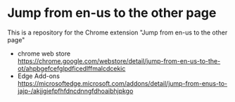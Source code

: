 # Jump from en-us to the other page
This is a repository for the Chrome extension "Jump from en-us to the other page"

- chrome web store  
    https://chrome.google.com/webstore/detail/jump-from-en-us-to-the-ot/ahpbgefcefglpdficedlffmalcdcekic
- Edge Add-ons  
    https://microsoftedge.microsoft.com/addons/detail/jump-from-enus-to-jajp-/akjjgiefpfhfdncdnngfdhoaibhjpkgo

